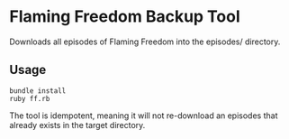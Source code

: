 # Flaming Freedom Backup Tool

Downloads all episodes of Flaming Freedom into the episodes/ directory.

## Usage

````
bundle install
ruby ff.rb
````

The tool is idempotent, meaning it will not re-download an episodes that
already exists in the target directory.

